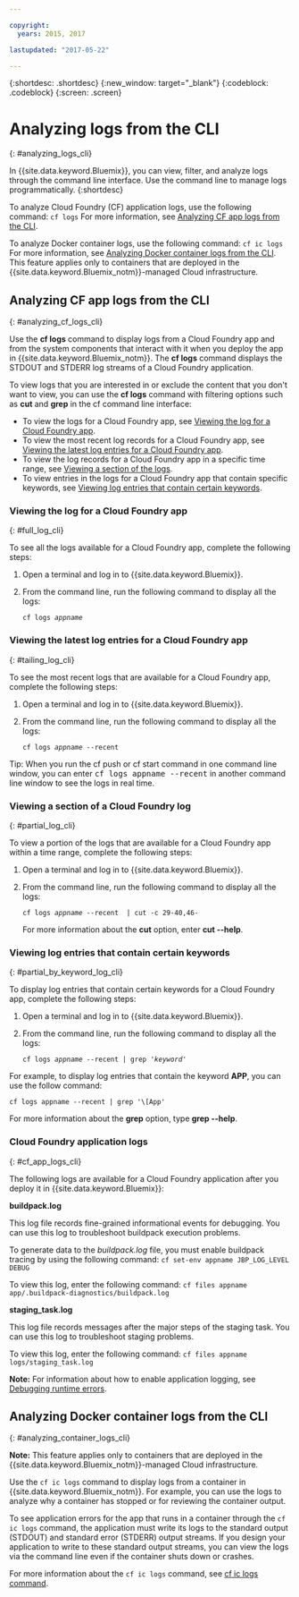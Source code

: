 ```yaml
---

copyright:
  years: 2015, 2017

lastupdated: "2017-05-22"

---
```



{:shortdesc: .shortdesc}
{:new_window: target="_blank"}
{:codeblock: .codeblock}
{:screen: .screen}

# Analyzing logs from the CLI
{: #analyzing_logs_cli}

In {{site.data.keyword.Bluemix}}, you can view, filter, and analyze logs through the command line interface. Use the command line to manage logs programmatically. 
{:shortdesc}

To analyze Cloud Foundry (CF) application logs, use the following command: `cf logs`
For more information, see [Analyzing CF app logs from the CLI](logging_view_cli.html#analyzing_cf_logs_cli).

To analyze Docker container logs, use the following command: `cf ic logs`
For more information, see [Analyzing Docker container logs from the CLI](logging_view_cli.html#analyzing_container_logs_cli). This feature applies only to containers that are deployed in the {{site.data.keyword.Bluemix_notm}}-managed Cloud infrastructure.


## Analyzing CF app logs from the CLI
{: #analyzing_cf_logs_cli}

Use the **cf logs** command to display logs from a Cloud Foundry app and from the system components that interact with it when you deploy the app in {{site.data.keyword.Bluemix_notm}}. The **cf logs** command displays the STDOUT and STDERR log streams of a Cloud Foundry application.

To view logs that you are interested in or exclude the content that you don't want to view, you can use the **cf logs** command with filtering options such as **cut** and **grep** in the cf command line interface:

* To view the logs for a Cloud Foundry app, see [Viewing the log for a Cloud Foundry app](logging_view_cli.html#full_log_cli).
* To view the most recent log records for a Cloud Foundry app, see [Viewing the latest log entries for a Cloud Foundry app](logging_view_cli.html#tailing_log_cli).
* To view the log records for a Cloud Foundry app in a specific time range, see [Viewing a section of the logs](logging_view_cli.html#partial_log_cli).
* To view entries in the logs for a Cloud Foundry app that contain specific keywords, see [Viewing log entries that contain certain keywords](logging_view_cli.html#partial_by_keyword_log_cli).


### Viewing the log for a Cloud Foundry app
{: #full_log_cli}

To see all the logs available for a Cloud Foundry app, complete the following steps:

1. Open a terminal and log in to {{site.data.keyword.Bluemix}}.

2. From the command line, run the following command to display all the logs:

   <pre class="pre screen"><code>cf logs <var class="keyword varname">appname</var></code></pre>
   
   
### Viewing the latest log entries for a Cloud Foundry app
{: #tailing_log_cli}

To see the most recent logs that are available for a Cloud Foundry app, complete the following steps:

1. Open a terminal and log in to {{site.data.keyword.Bluemix}}.

2. From the command line, run the following command to display all the logs:

     <pre class="pre screen"><code>cf logs <var class="keyword varname">appname</var> --recent</code></pre>

<div class="note tip"><span class="tiptitle">Tip:</span> When you run the <span class="keyword cmdname">cf push</span> or <span class="keyword cmdname">cf start</span> command in one command line window, you can enter <samp class="ph codeph">cf
logs appname --recent</samp> in another command line window to see the logs in real time. </div>


### Viewing a section of a Cloud Foundry log
{: #partial_log_cli}

To view a portion of the logs that are available for a Cloud Foundry app within a time range, complete the following steps:

1. Open a terminal and log in to {{site.data.keyword.Bluemix}}.

2. From the command line, run the following command to display all the logs:

    <pre class="pre screen"><code>cf logs <var class="keyword varname">appname</var> --recent  | cut -c 29-40,46-</code></pre>
    
    For more information about the **cut** option, enter **cut --help**.


### Viewing log entries that contain certain keywords
{: #partial_by_keyword_log_cli}

To display log entries that contain certain keywords for a Cloud Foundry app, complete the following steps:

1. Open a terminal and log in to {{site.data.keyword.Bluemix}}.

2. From the command line, run the following command to display all the logs:

    <pre class="pre screen"><code>cf logs <var class="keyword varname">appname</var> --recent | grep '<var class="keyword varname">keyword</var>'</code></pre>
    

For example, to display log entries that contain the keyword **APP**, you can use the follow command:

<pre class="pre screen"><code>cf logs appname --recent | grep '\[App'</code></pre>

For more information about the **grep** option, type **grep --help**.


### Cloud Foundry application logs
{: #cf_app_logs_cli}

The following logs are available for a Cloud Foundry application after you deploy it in {{site.data.keyword.Bluemix}}:

**buildpack.log**

This log file records fine-grained informational events for debugging. You can  use this log to troubleshoot buildpack execution problems.

To generate data to the *buildpack.log* file, you must enable buildpack tracing by using the following command: `cf set-env appname JBP_LOG_LEVEL DEBUG`
   
To view this log, enter the following command: `cf files appname app/.buildpack-diagnostics/buildpack.log`


**staging_task.log**

This log file records messages after the major steps of the staging task. You can use this log to troubleshoot staging problems.

To view this log, enter the following command: `cf files appname logs/staging_task.log`


**Note:** For information about how to enable application logging, see [Debugging runtime errors](/docs/debug/index.html#debugging-runtime-errors).

## Analyzing Docker container logs from the CLI
{: #analyzing_container_logs_cli}

**Note:** This feature applies only to containers that are deployed in the {{site.data.keyword.Bluemix_notm}}-managed Cloud infrastructure.

Use the `cf ic logs` command to display logs from a container in {{site.data.keyword.Bluemix_notm}}. For example, you can use the logs to analyze why a container has stopped or for reviewing the container output. 

To see application errors for the app that runs in a container through the `cf ic logs` command, the application must write its logs to the standard output (STDOUT) and standard error (STDERR) output streams. If you design your application to write to these standard output streams, you can view the logs via the command line even if the container shuts down or crashes.

For more information about the `cf ic logs` command, see [cf ic logs command](/docs/containers/container_cli_reference_cfic.html#container_cli_reference_cfic__logs).


